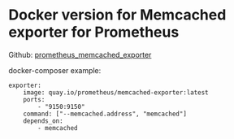 

# Docker version for Memcached exporter for Prometheus

Github: [prometheus_memcached_exporter](https://github.com/prometheus/memcached_exporter)

docker-composer example:

    exporter:
        image: quay.io/prometheus/memcached-exporter:latest
        ports:
            - "9150:9150"
        command: ["--memcached.address", "memcached"]
        depends_on:
            - memcached